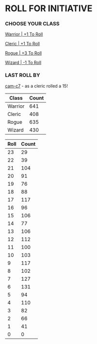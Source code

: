 # ROLL FOR INITIATIVE
### CHOOSE YOUR CLASS

[Warrior | +1 To Roll](https://github.com/benjaminsampica/benjaminsampica/issues/new?title=roll%7Cwarrior&body=Just+click+%27Submit+new+issue%27.)

[Cleric | +1 To Roll](https://github.com/benjaminsampica/benjaminsampica/issues/new?title=roll%7Ccleric&body=Just+click+%27Submit+new+issue%27.)

[Rogue | +3 To Roll](https://github.com/benjaminsampica/benjaminsampica/issues/new?title=roll%7Crogue&body=Just+click+%27Submit+new+issue%27.)

[Wizard | -1 To Roll](https://github.com/benjaminsampica/benjaminsampica/issues/new?title=roll%7Cwizard&body=Just+click+%27Submit+new+issue%27.)
### LAST ROLL BY
[cam-c7](https://www.github.com/cam-c7) - as a cleric rolled a 15!

|Class|Count|
|-|-|
|Warrior|641|
|Cleric|408|
|Rogue|635|
|Wizard|430|

|Roll|Count|
|-|-|
|23|29
|22|39
|21|104
|20|91
|19|76
|18|88
|17|117
|16|96
|15|106
|14|77
|13|106
|12|112
|11|100
|10|103
|9|117
|8|102
|7|127
|6|131
|5|94
|4|110
|3|82
|2|66
|1|41
|0|0
